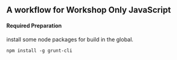 A workflow for Workshop Only JavaScript
---

#### Required Preparation

install some node packages for build in the global.

```
npm install -g grunt-cli
```
